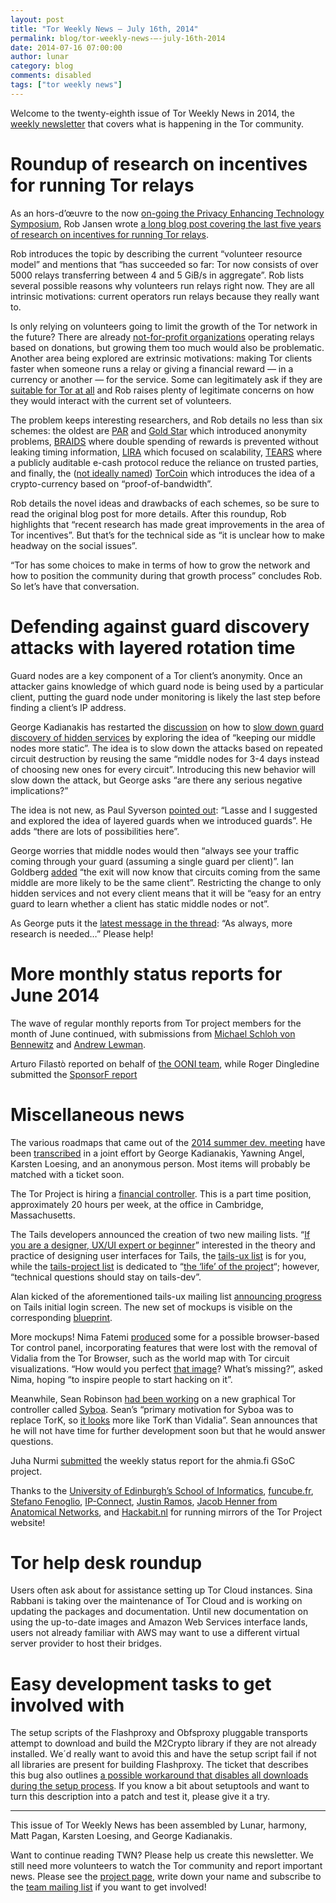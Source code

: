 ```yaml
---
layout: post
title: "Tor Weekly News — July 16th, 2014"
permalink: blog/tor-weekly-news-—-july-16th-2014
date: 2014-07-16 07:00:00
author: lunar
category: blog
comments: disabled
tags: ["tor weekly news"]
---
```


Welcome to the twenty-eighth issue of Tor Weekly News in 2014, the [weekly newsletter](https://lists.torproject.org/cgi-bin/mailman/listinfo/tor-news) that covers what is happening in the Tor community.

Roundup of research on incentives for running Tor relays
========================================================

As an hors-d’œuvre to the now [on-going the Privacy Enhancing Technology Symposium](https://petsymposium.org/2014/), Rob Jansen wrote [a long blog post covering the last five years of research on incentives for running Tor relays](https://blog.torproject.org/blog/tor-incentives-research-roundup-goldstar-par-braids-lira-tears-and-torcoin).

Rob introduces the topic by describing the current “volunteer resource model” and mentions that “has succeeded so far: Tor now consists of over 5000 relays transferring between 4 and 5 GiB/s in aggregate”. Rob lists several possible reasons why volunteers run relays right now. They are all intrinsic motivations: current operators run relays because they really want to.

Is only relying on volunteers going to limit the growth of the Tor network in the future? There are already [not-for-profit organizations](https://www.torservers.net/) operating relays based on donations, but growing them too much would also be problematic. Another area being explored are extrinsic motivations: making Tor clients faster when someone runs a relay or giving a financial reward — in a currency or another — for the service. Some can legitimately ask if they are [suitable for Tor at all](http://p2pfoundation.net/Intrinsic_vs._Extrinsic_Motivation#Why_Extrinsic_Motivation_Doesn.27t_Work) and Rob raises plenty of legitimate concerns on how they would interact with the current set of volunteers.

The problem keeps interesting researchers, and Rob details no less than six schemes: the oldest are [PAR](http://cs.gmu.edu/~astavrou/research/Par_PET_2008.pdf) and [Gold Star](http://freehaven.net/anonbib/papers/incentives-fc10.pdf) which introduced anonymity problems, [BRAIDS](http://www.robgjansen.com/publications/braids-ccs2010.pdf) where double spending of rewards is prevented without leaking timing information, [LIRA](http://www.robgjansen.com/publications/lira-ndss2013.pdf) which focused on scalability, [TEARS](http://www.robgjansen.com/publications/tears-hotpets2014.pdf) where a publicly auditable e-cash protocol reduce the reliance on trusted parties, and finally, the ([not ideally named](https://www.torproject.org/docs/trademark-faq#researchpapers)) [TorCoin](http://www.robgjansen.com/publications/torpath-hotpets2014.pdf) which introduces the idea of a crypto-currency based on “proof-of-bandwidth”.

Rob details the novel ideas and drawbacks of each schemes, so be sure to read the original blog post for more details. After this roundup, Rob highlights that “recent research has made great improvements in the area of Tor incentives”. But that’s for the technical side as “it is unclear how to make headway on the social issues”.

“Tor has some choices to make in terms of how to grow the network and how to position the community during that growth process” concludes Rob. So let’s have that conversation.

Defending against guard discovery attacks with layered rotation time
====================================================================

Guard nodes are a key component of a Tor client’s anonymity. Once an attacker gains knowledge of which guard node is being used by a particular client, putting the guard node under monitoring is likely the last step before finding a client’s IP address.

George Kadianakis has restarted the [discussion](https://lists.torproject.org/pipermail/tor-dev/2014-July/007122.html) on how to [slow down guard discovery of hidden services](https://bugs.torproject.org/9001) by exploring the idea of “keeping our middle nodes more static”. The idea is to slow down the attacks based on repeated circuit destruction by reusing the same “middle nodes for 3-4 days instead of choosing new ones for every circuit”. Introducing this new behavior will slow down the attack, but George asks “are there any serious negative implications?”

The idea is not new, as Paul Syverson [pointed out](https://lists.torproject.org/pipermail/tor-dev/2014-July/007125.html): “Lasse and I suggested and explored the idea of layered guards when we introduced guards”. He adds “there are lots of possibilities here”.

George worries that middle nodes would then “always see your traffic coming through your guard (assuming a single guard per client)”. Ian Goldberg [added](https://lists.torproject.org/pipermail/tor-dev/2014-July/007123.html) “the exit will now know that circuits coming from the same middle are more likely to be the same client”. Restricting the change to only hidden services and not every client means that it will be “easy for an entry guard to learn whether a client has static middle nodes or not”.

As George puts it the [latest message in the thread](https://lists.torproject.org/pipermail/tor-dev/2014-July/007126.html): “As always, more research is needed…” Please help!

More monthly status reports for June 2014
=========================================

The wave of regular monthly reports from Tor project members for the month of June continued, with submissions from [Michael Schloh von Bennewitz](https://lists.torproject.org/pipermail/tor-reports/2014-July/000587.html) and [Andrew Lewman](https://lists.torproject.org/pipermail/tor-reports/2014-July/000588.html).

Arturo Filastò reported on behalf of [the OONI team](https://lists.torproject.org/pipermail/tor-reports/2014-July/000586.html), while Roger Dingledine submitted the [SponsorF report](https://lists.torproject.org/pipermail/tor-reports/2014-July/000589.html)

Miscellaneous news
==================

The various roadmaps that came out of the [2014 summer dev. meeting](https://trac.torproject.org/projects/tor/wiki/org/meetings/2014SummerDevMeeting) have been [transcribed](https://trac.torproject.org/projects/tor/wiki/org/meetings/2014SummerDevMeeting/Roadmaps) in a joint effort by George Kadianakis, Yawning Angel, Karsten Loesing, and an anonymous person. Most items will probably be matched with a ticket soon.

The Tor Project is hiring a [financial controller](https://www.torproject.org/about/jobs-controller.html). This is a part time position, approximately 20 hours per week, at the office in Cambridge, Massachusetts.

The Tails developers announced the creation of two new mailing lists. “[If you are a designer, UX/UI expert or beginner](https://mailman.boum.org/pipermail/tails-dev/2014-July/006330.html)” interested in the theory and practice of designing user interfaces for Tails, the [tails-ux list](https://mailman.boum.org/listinfo/tails-ux) is for you, while the [tails-project list](https://mailman.boum.org/listinfo/tails-project) is dedicated to “[the ‘life’ of the project](https://mailman.boum.org/pipermail/tails-dev/2014-July/006329.html)“; however, “technical questions should stay on tails-dev”.

Alan kicked of the aforementioned tails-ux mailing list [announcing progress](https://mailman.boum.org/pipermail/tails-ux/2014-July/000000.html) on Tails initial login screen. The new set of mockups is visible on the corresponding [blueprint](https://tails.boum.org/blueprint/tails-greeter:_revamp_UI/).

More mockups! Nima Fatemi [produced](https://lists.torproject.org/pipermail/tor-dev/2014-July/007115.html) some for a possible browser-based Tor control panel, incorporating features that were lost with the removal of Vidalia from the Tor Browser, such as the world map with Tor circuit visualizations. “How would you perfect [that image](https://people.torproject.org/~nima/ux/about-tor.png)? What’s missing?”, asked Nima, hoping “to inspire people to start hacking on it”.

Meanwhile, Sean Robinson [had been working](https://lists.torproject.org/pipermail/tor-dev/2014-July/007136.html) on a new graphical Tor controller called [Syboa](https://gitorious.org/syboa/syboa). Sean’s “primary motivation for Syboa was to replace TorK, so [it looks](https://gitorious.org/syboa/syboa/source/7082a82:docs/screenshot-basic.png) more like TorK than Vidalia”. Sean announces that he will not have time for further development soon but that he would answer questions.

Juha Nurmi [submitted](https://lists.torproject.org/pipermail/tor-reports/2014-July/000590.html) the weekly status report for the ahmia.fi GSoC project.

Thanks to the [University of Edinburgh’s School of Informatics](https://lists.torproject.org/pipermail/tor-mirrors/2014-July/000623.html), [funcube.fr](https://lists.torproject.org/pipermail/tor-mirrors/2014-July/000624.html), [Stefano Fenoglio](https://lists.torproject.org/pipermail/tor-mirrors/2014-July/000627.html), [IP-Connect](https://lists.torproject.org/pipermail/tor-mirrors/2014-July/000632.html), [Justin Ramos](https://lists.torproject.org/pipermail/tor-mirrors/2014-July/000633.html), [Jacob Henner from Anatomical Networks](https://lists.torproject.org/pipermail/tor-mirrors/2014-July/000634.html), and [Hackabit.nl](https://lists.torproject.org/pipermail/tor-mirrors/2014-July/000638.html) for running mirrors of the Tor Project website!

Tor help desk roundup
=====================

Users often ask about for assistance setting up Tor Cloud instances. Sina Rabbani is taking over the maintenance of Tor Cloud and is working on updating the packages and documentation. Until new documentation on using the up-to-date images and Amazon Web Services interface lands, users not already familiar with AWS may want to use a different virtual server provider to host their bridges.

Easy development tasks to get involved with
===========================================

The setup scripts of the Flashproxy and Obfsproxy pluggable transports attempt to download and build the M2Crypto library if they are not already installed. We´d really want to avoid this and have the setup script fail if not all libraries are present for building Flashproxy. The ticket that describes this bug also outlines [a possible workaround that disables all downloads during the setup process](https://bugs.torproject.org/10847#comment:4). If you know a bit about setuptools and want to turn this description into a patch and test it, please give it a try.

* * * * *

This issue of Tor Weekly News has been assembled by Lunar, harmony, Matt Pagan, Karsten Loesing, and George Kadianakis.

Want to continue reading TWN? Please help us create this newsletter. We still need more volunteers to watch the Tor community and report important news. Please see the [project page](https://trac.torproject.org/projects/tor/wiki/TorWeeklyNews), write down your name and subscribe to the [team mailing list](https://lists.torproject.org/cgi-bin/mailman/listinfo/news-team) if you want to get involved!
